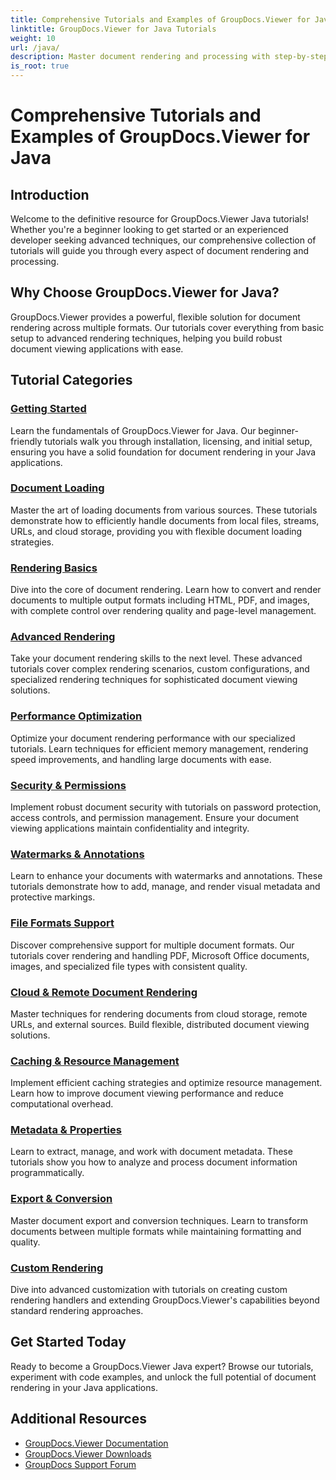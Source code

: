 ```yaml
---
title: Comprehensive Tutorials and Examples of GroupDocs.Viewer for Java
linktitle: GroupDocs.Viewer for Java Tutorials
weight: 10
url: /java/
description: Master document rendering and processing with step-by-step GroupDocs.Viewer Java tutorials. Learn techniques for efficient document viewing across multiple formats.
is_root: true
---
```


# Comprehensive Tutorials and Examples of GroupDocs.Viewer for Java

## Introduction
Welcome to the definitive resource for GroupDocs.Viewer Java tutorials! Whether you're a beginner looking to get started or an experienced developer seeking advanced techniques, our comprehensive collection of tutorials will guide you through every aspect of document rendering and processing.

## Why Choose GroupDocs.Viewer for Java?
GroupDocs.Viewer provides a powerful, flexible solution for document rendering across multiple formats. Our tutorials cover everything from basic setup to advanced rendering techniques, helping you build robust document viewing applications with ease.

## Tutorial Categories

### [Getting Started](./getting-started/)
Learn the fundamentals of GroupDocs.Viewer for Java. Our beginner-friendly tutorials walk you through installation, licensing, and initial setup, ensuring you have a solid foundation for document rendering in your Java applications.

### [Document Loading](./document-loading/)
Master the art of loading documents from various sources. These tutorials demonstrate how to efficiently handle documents from local files, streams, URLs, and cloud storage, providing you with flexible document loading strategies.

### [Rendering Basics](./rendering-basics/)
Dive into the core of document rendering. Learn how to convert and render documents to multiple output formats including HTML, PDF, and images, with complete control over rendering quality and page-level management.

### [Advanced Rendering](./advanced-rendering/)
Take your document rendering skills to the next level. These advanced tutorials cover complex rendering scenarios, custom configurations, and specialized rendering techniques for sophisticated document viewing solutions.

### [Performance Optimization](./performance-optimization/)
Optimize your document rendering performance with our specialized tutorials. Learn techniques for efficient memory management, rendering speed improvements, and handling large documents with ease.

### [Security & Permissions](./security-permissions/)
Implement robust document security with tutorials on password protection, access controls, and permission management. Ensure your document viewing applications maintain confidentiality and integrity.

### [Watermarks & Annotations](./watermarks-annotations/)
Learn to enhance your documents with watermarks and annotations. These tutorials demonstrate how to add, manage, and render visual metadata and protective markings.

### [File Formats Support](./file-formats-support/)
Discover comprehensive support for multiple document formats. Our tutorials cover rendering and handling PDF, Microsoft Office documents, images, and specialized file types with consistent quality.

### [Cloud & Remote Document Rendering](./cloud-remote-document-rendering/)
Master techniques for rendering documents from cloud storage, remote URLs, and external sources. Build flexible, distributed document viewing solutions.

### [Caching & Resource Management](./caching-resource-management/)
Implement efficient caching strategies and optimize resource management. Learn how to improve document viewing performance and reduce computational overhead.

### [Metadata & Properties](./metadata-properties/)
Learn to extract, manage, and work with document metadata. These tutorials show you how to analyze and process document information programmatically.

### [Export & Conversion](./export-conversion/)
Master document export and conversion techniques. Learn to transform documents between multiple formats while maintaining formatting and quality.

### [Custom Rendering](./custom-rendering/)
Dive into advanced customization with tutorials on creating custom rendering handlers and extending GroupDocs.Viewer's capabilities beyond standard rendering approaches.

## Get Started Today
Ready to become a GroupDocs.Viewer Java expert? Browse our tutorials, experiment with code examples, and unlock the full potential of document rendering in your Java applications.

## Additional Resources
- [GroupDocs.Viewer Documentation](https://reference.groupdocs.com/viewer/java/)
- [GroupDocs.Viewer Downloads](https://downloads.groupdocs.com/viewer/java)
- [GroupDocs Support Forum](https://forum.groupdocs.com/c/viewer/)
